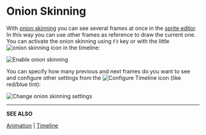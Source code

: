 # Onion Skinning

With [onion skinning](https://en.wikipedia.org/wiki/Onion_skinning)
you can see several frames at once in the [sprite editor](sprite-editor.md).
In this way you can use other frames as reference to draw the current one.
You can activate the onion skinning using `F3` key or with the little
![onion skinning](animation/onion-skinning.png) icon in the timeline:

![Enable onion skinning](animation/enable-onion-skinning.gif)

You can specify how many previous and next frames do you want to see
and configure other settings from the
![Configure Timeline](animation/configure-timeline.png) icon (like red/blue tint):

![Change onion skinning settings](animation/onion-skinning-settings.gif)

---

**SEE ALSO**

[Animation](animation.md) |
[Timeline](timeline.md)
